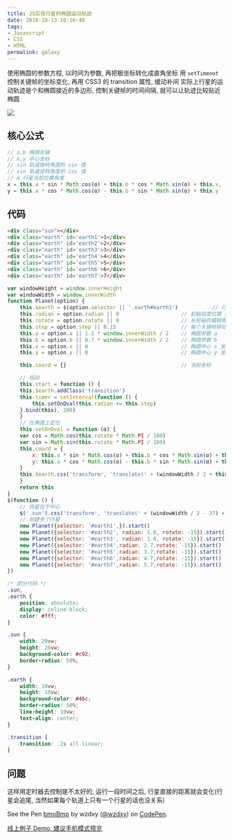 ```yaml
---
title: JS实现行星的椭圆运动轨迹
date: 2018-10-13 10:16:48
tags:
- Javascript
- CSS
- HTML
permalink: galaxy
---
```


使用椭圆的参数方程, 以时间为参数, 再把极坐标转化成直角坐标
用 `setTimeout` 控制关键帧的坐标变化, 再用 CSS3 的 transition 属性, 缓动补间
实际上行星的运动轨迹是个和椭圆接近的多边形, 控制关键帧的时间间隔, 就可以让轨迹比较贴近椭圆

![](https://static.wzdxy.com/img/rotate.gif)

<!-- more -->

## 核心公式
```Javascript
// a,b 椭圆长轴
// x,y 中心坐标
// sin 轨道旋转角度的 sin 值
// sin 轨道旋转角度的 cos 值
// α 行星当前位置角度
x = this.a * sin * Math.cos(α) + this.b * cos * Math.sin(α) + this.x,
y = this.a * cos * Math.cos(α) - this.b * sin * Math.sin(α) + this.y
```

## 代码
```html
<div class="sun"></div>
<div class="earth" id='earth1'>1</div>
<div class="earth" id='earth2'>2</div>
<div class="earth" id='earth3'>3</div>
<div class="earth" id='earth4'>4</div>
<div class="earth" id='earth5'>5</div>
<div class="earth" id='earth6'>6</div>
<div class="earth" id='earth7'>7</div>
```
```js
var windowHeight = window.innerHeight
var windowWidth = window.innerWidth
function Planet(option) {
    this.$earth = $(option.selector || '.earth#earth1')           // 行星的 DOM 元素
    this.radian = option.radian || 0                    // 初始弧度位置 (0在最下方, 2 * PI 为最大值)
    this.rotate = option.rotate || 0                    // 长短轴的偏转角度 (斜椭圆)
    this.step = option.step || 0.15                     // 每个关键帧转动的弧度 (一整圈是 2 * PI 不能太大否则轨迹不是圆弧)
    this.a = option.a || 1.1 * window.innerWidth / 2    // 椭圆参数 a
    this.b = option.b || 0.7 * window.innerWidth / 2    // 椭圆参数 b
    this.x = option.x || 0                              // 椭圆中心 x 坐标
    this.y = option.y || 0                              // 椭圆中心 y 坐标

    this.coord = {}                                     // 当前坐标      

    // 启动
    this.start = function () {
    this.$earth.addClass('transition')
    this.timer = setInterval(function () {
        this.setOnOval(this.radian += this.step)
    }.bind(this), 200)
    }
    // 在椭圆上定位
    this.setOnOval = function (α) {
    var cos = Math.cos(this.rotate * Math.PI / 180)
    var sin = Math.sin(this.rotate * Math.PI / 180)
    this.coord = {
        x: this.a * sin * Math.cos(α) + this.b * cos * Math.sin(α) + this.x,
        y: this.a * cos * Math.cos(α) - this.b * sin * Math.sin(α) + this.y
    }
    this.$earth.css('transform', 'translate(' + (windowWidth / 2 + this.coord.x - 20) + 'px,' + (windowHeight / 2 + this.coord.y - 20) + 'px)')
    }
    return this
}
$(function () {
    // 恒星位于中心
    $('.sun').css('transform', 'translate(' + (windowWidth / 2 - 37) + 'px,' + (windowHeight / 2 - 37) + 'px)')
    // 创建多个行星      
    new Planet({selector: '#earth1',}).start()
    new Planet({selector: '#earth2', radian: 1.0, rotate: -15}).start()
    new Planet({selector: '#earth3', radian: 1.8, rotate: -15}).start()
    new Planet({selector: '#earth4',radian: 2.7,rotate: -15}).start()
    new Planet({selector: '#earth5',radian: 3.7,rotate: -15}).start()
    new Planet({selector: '#earth6',radian: 4.7,rotate: -15}).start()
    new Planet({selector: '#earth7',radian: 5.7,rotate: -15}).start()
})
```

```css
/* 部分代码 */
.sun,
.earth {
    position: absolute;
    display: inline-block;
    color: #fff;
}

.sun {
    width: 20vw;
    height: 20vw;
    background-color: #c92;
    border-radius: 50%;
}

.earth {
    width: 10vw;
    height: 10vw;
    background-color: #46c;
    border-radius: 50%;
    line-height: 10vw;
    text-align: center;
}

.transition {
    transition: .2s all linear;
}
```

## 问题

这样用定时器去控制是不太好的, 运行一段时间之后, 行星直接的距离就会变化(行星会追尾, 当然如果每个轨道上只有一个行星的话也没关系)

<p data-height="615" data-theme-id="0" data-slug-hash="bmoBmp" data-default-tab="html,result" data-user="wzdxy" data-pen-title="bmoBmp" class="codepen">See the Pen <a href="https://codepen.io/wzdxy/pen/bmoBmp/">bmoBmp</a> by wzdxy (<a href="https://codepen.io/wzdxy">@wzdxy</a>) on <a href="https://codepen.io">CodePen</a>.</p>
<script async src="https://static.codepen.io/assets/embed/ei.js"></script>

[线上例子 Demo, 建议手机模式预览](https://doc.wzdxy.com/rotate.html)